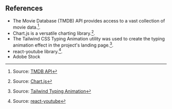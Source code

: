 ## References

- The Movie Database (TMDB) API provides access to a vast collection of movie data.[^1].
- Chart.js is a versatile charting library.[^2].
- The Tailwind CSS Typing Animation utility was used to create the typing animation effect in the project's landing page.[^3].
- react-youtube library.[^4].
- Adobe Stock 

[^1]: Source: [TMDB API](https://developer.themoviedb.org/docs/getting-started) 
[^2]: Source: [Chart.js](https://www.chartjs.org/) 
[^3]: Source: [Tailwind Typing Animation](https://play.tailwindcss.com/q6LZjWKr97)
[^4]: Source: [react-youtube](https://www.npmjs.com/package/react-youtube)
[^5]: Source: [Adobe Stock](https://stock.adobe.com/)

